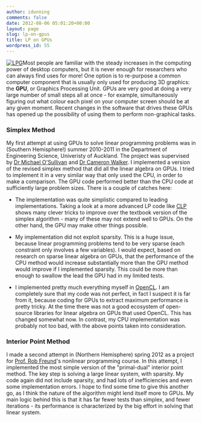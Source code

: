 ```yaml
---
author: idunning
comments: false
date: 2012-08-06 05:01:20+00:00
layout: page
slug: lp-on-gpus
title: LP on GPUs
wordpress_id: 55
---
```


[![LPG](http://www.iaindunning.com/wp-content/uploads/2012/08/lpg.png)](http://www.iaindunning.com/wp-content/uploads/2012/08/lpg.png)Most people are familiar with the steady increases in the computing power of desktop computers, but it is never enough for researchers who can always find uses for more! One option is to re-purpose a common computer component that is usually only used for producing 3D graphics: the **GPU**, or Graphics Processing Unit. GPUs are very good at doing a very large number of small steps all at once - for example, simultaneously figuring out what colour each pixel on your computer screen should be at any given moment. Recent changes in the software that drives these GPUs has opened up the possibility of using them to perform non-graphical tasks.


### Simplex Method


My first attempt at using GPUs to solve linear programming problems was in (Southern Hemisphere!) summer 2010-2011 in the Department of Engineering Science, Univeristy of Auckland. The project was supervised by [Dr Michael O'Sullivan](http://www.des.auckland.ac.nz/uoa/michael-osullivan) and [Dr Cameron Walker](http://www.des.auckland.ac.nz/uoa/cameron-walker). I implemented a version of the revised simplex method that did all the linear algebra on GPUs. I tried to implement it in a very similar way that only used the CPU, in order to make a comparison. The GPU code performed better than the CPU code at sufficiently large problem sizes. There is a couple of catches here:



	
  * The implementation was quite simplistic compared to leading implementations. Taking a look at a more advanced LP code like [CLP](https://projects.coin-or.org/Clp/) shows many clever tricks to improve over the textbook version of the simplex algorithm - many of these may not extend well to GPUs. On the other hand, the GPU may make other things possible.

	
  * My implementation did not exploit sparsity. This is a huge issue, because linear programming problems tend to be very sparse (each constraint only involves a few variables). I would expect, based on research on sparse linear algebra on GPUs, that the performance of the CPU method would increase substantially more than the GPU method would improve if I implemented sparsity. This could be more than enough to swallow the lead the GPU had in my limited tests.

	
  * I implemented pretty much everything myself in [OpenCL](http://www.khronos.org/opencl/). I am completely sure that my code was not perfect, in fact I suspect it is far from it, because coding for GPUs to extract maximum performance is pretty tricky. At the time there was not a good ecosystem of open-source libraries for linear algebra on GPUs that used OpenCL. This has changed somewhat now. In contrast, my CPU implementation was probably not too bad, with the above points taken into consideration.




### Interior Point Method


I made a second attempt in (Northern Hemisphere) spring 2012 as a project for [Prof. Rob Freund](http://web.mit.edu/rfreund/www/)'s nonlinear programming course. In this attempt, I implemented the most simple version of the "primal-dual" interior point method. The key step is solving a large linear system, with sparsity. My code again did not include sparsity, and had lots of inefficiencies and even some implementation errors. I hope to find some time to give this another go, as I think the nature of the algorithm might lend itself more to GPUs. My main logic behind this is that it has far fewer tests than simplex, and fewer iterations - its performance is characterized by the big effort in solving that linear system.
